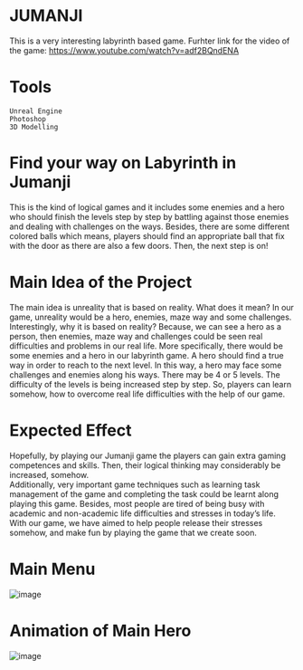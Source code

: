 # JUMANJI
This is a very interesting labyrinth based game.
Furhter link for the video of the game: 
https://www.youtube.com/watch?v=adf2BQndENA 

# Tools
	Unreal Engine
	Photoshop
	3D Modelling


# Find your way on Labyrinth in Jumanji
This is the kind of logical games and it includes some enemies and a hero who should finish the levels step by step by battling against those enemies and dealing with challenges on the ways. Besides, there are some different colored balls which means, players should find an appropriate ball that fix with the door as there are also a few doors. Then, the next step is on!


# Main Idea of the Project
The main idea is unreality that is based on reality. What does it mean? In our game, unreality would be a hero, enemies, maze way and some challenges. Interestingly, why it is based on reality? Because, we can see a hero as a person, then enemies, maze way and challenges could be seen real difficulties and problems in our real life. More specifically, there would be some enemies and a hero in our labyrinth game. A hero should find a true way in order to reach to the next level. In this way, a hero may face some challenges and enemies along his ways. There may be 4 or 5 levels. The difficulty of the levels is being increased step by step. So, players can learn somehow, how to overcome real life difficulties with the help of our game.


# Expected Effect
Hopefully, by playing our Jumanji game the players can gain extra gaming competences and skills. Then, their logical thinking may considerably be increased, somehow.  
Additionally, very important game techniques such as learning task management of the game and completing the task could be learnt along playing this game.
Besides, most people are tired of being busy with academic and non-academic life difficulties and stresses in today’s life. With our game, we have aimed to help people release their stresses somehow, and make fun by playing the game that we create soon.


# Main Menu
![image](https://user-images.githubusercontent.com/52565814/60754846-244eff80-a022-11e9-947d-e656307f3758.png)

# Animation of Main Hero
![image](https://user-images.githubusercontent.com/52565814/60754886-d25aa980-a022-11e9-84a3-05a239fc107e.png)
